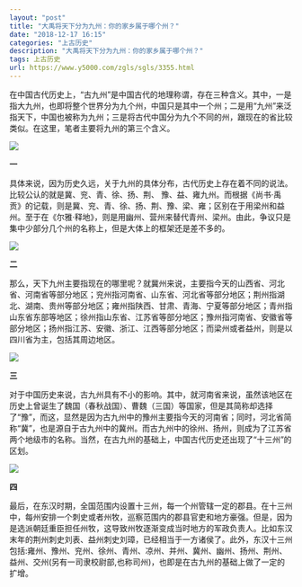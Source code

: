 ```yaml
---
layout: "post"
title: "大禹将天下分为九州：你的家乡属于哪个州？"
date: "2018-12-17 16:15"
categories: "上古历史"
description: "大禹将天下分为九州：你的家乡属于哪个州？"
tags: 上古历史
url: https://www.y5000.com/zgls/sgls/3355.html
---
```






在中国古代历史上，“古九州”是中国古代的地理称谓，存在三种含义。其中，一是指大九州，也即将整个世界分为九个州，中国只是其中一个州；二是用“九州”来泛指天下，中国也被称为九州；三是将古代中国分为九个不同的州，跟现在的省比较类似。在这里，笔者主要将九州的第三个含义。

![](https://img.y5000.com/uploads/allimg/161008/1A614J42-0.jpg)

**一**

具体来说，因为历史久远，关于九州的具体分布，古代历史上存在着不同的说法。比较公认的就是冀、兖、青、徐、扬、荆、
豫、益、雍九州。而根据《尚书·禹贡》的记载，则是冀、兖、青、徐、扬、荆、豫、梁、雍；区别在于用梁州和益州。至于在《尔雅·释地》，则是用幽州、营州来替代青州、梁州。由此，争议只是集中少部分几个州的名称上，但是大体上的框架还是差不多的。

![](https://img.y5000.com/uploads/allimg/161008/1A6144I6-1.jpg)

**二**

那么，天下九州主要指现在的哪里呢？就冀州来说，主要指今天的山西省、河北省、河南省等部分地区；兖州指河南省、山东省、河北省等部分地区；荆州指湖北、湖南、贵州等部分地区；雍州指陕西、甘肃、青海、宁夏等部分地区；青州指山东省东部等地区；徐州指山东省、江苏省等部分地区；豫州指河南省、安徽省等部分地区；扬州指江苏、安徽、浙江、江西等部分地区；而梁州或者益州，则是以四川省为主，包括其周边地区。

![](https://img.y5000.com/uploads/allimg/161008/1A6142T5-2.jpg)

**三**

对于中国历史来说，古九州具有不小的影响。其中，就河南省来说，虽然该地区在历史上曾诞生了魏国（春秋战国）、曹魏（三国）等国家，但是其简称却选择了“豫”，而这，显然是因为古九州中的豫州主要指今天的河南省；同时，河北省简称“冀”，也是源自于古九州中的冀州。而古九州中的徐州、扬州，则成为了江苏省两个地级市的名称。当然，在古九州的基础上，中国古代历史还出现了“十三州”的区划。

![](https://img.y5000.com/uploads/allimg/161008/1A6142612-3.jpg)

**四**

最后，在东汉时期，全国范围内设置十三州，每一个州管辖一定的郡县。在十三州中，每州安排一个刺史或者州牧，巡察范围内的郡县官吏和地方豪强。但是，因为是选派朝廷重臣担任州牧，这导致州牧逐渐变成当时地方的军政负责人。比如东汉末年的荆州刺史刘表、益州刺史刘璋，已经相当于一方诸侯了。此外，东汉十三州包括:雍州、豫州、兖州、徐州、青州、凉州、并州、冀州、幽州、扬州、荆州、益州、交州(另有一司隶校尉部,也称司州)，也即是在古九州的基础上做了一定的扩增。

